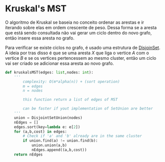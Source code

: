 # Kruskal's MST

O algoritmo de Kruskal se baseia no conceito ordenar as arestas e ir iterando sobre elas em ordem crescente de peso. Dessa forma se a aresta que está sendo consultada não vai gerar um ciclo dentro do novo grafo, então insere essa aresta no grafo. 

Para verificar se existe ciclos no grafo, é usado uma estrutura de [DisjoinSet](./../../Estrutura%20de%20Dados/DisjoinSet.md). A ideia por tras disso é que se uma aresta $X$ que liga o vertice $A$ com o vertice $B$ e se os vertices pertencessem ao mesmo cluster, então um ciclo vai ser criado se adicionar essa aresta ao novo grafo. 


```python
def kruskalsMST(edges: list,nodes: int):
    '''
        complexity: O(m*alpha(n)) + (sort operation)
        m = edges
        n = nodes

        this function return a list of edges of MST

        can be faster if yout implementation of SetUnion are better
    '''
    union = DisjointSetUnion(nodes)
    nEdges = []
    edges.sort(key=lambda e: e[2])
    for (a,b,cost) in edges:
        # Check if 'a' and 'b' already are in the same cluster
        if union.find(a) != union.find(b):
            union.union(a,b)
            nEdges.append((a,b,cost))
    return nEdges
```


